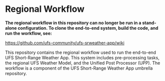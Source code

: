 # Regional Workflow
  
**The regional workflow in this repository can no longer be run in a stand-alone configuration. To clone the end-to-end system, build the code, and run the workflow, see:**

https://github.com/ufs-community/ufs-srweather-app/wiki

This repository contains the regional workflow used to run the end-to-end UFS Short-Range Weather App.
This system includes pre-processing tasks, the regional UFS Weather Model, and the Unified Post Processor (UPP).
The workflow is a component of the UFS Short-Range Weather App umbrella repository.
